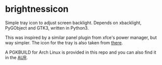 brightnessicon
==

Simple tray icon to adjust screen backlight. Depends on xbacklight, PyGObject
and GTK3, written in Python3.

This was inspired by a similar panel plugin from xfce's power manager, but
way simpler. The icon for the tray is also taken from [there](http://git.xfce.org/xfce/xfce4-power-manager/tree/).

A PGKBUILD for Arch Linux is provided in this repo and you can also find it in the [AUR](https://aur.archlinux.org/packages/brightnessicon-git/).
